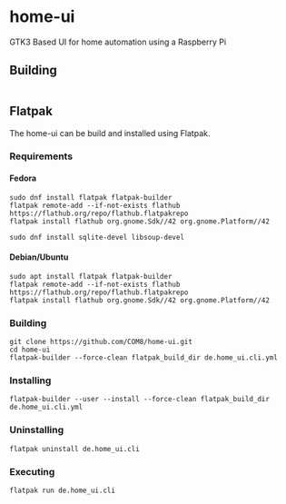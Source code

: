 # home-ui
GTK3 Based UI for home automation using a Raspberry Pi

## Building
```
```

## Flatpak
The home-ui can be build and installed using Flatpak.

### Requirements
#### Fedora
```
sudo dnf install flatpak flatpak-builder
flatpak remote-add --if-not-exists flathub https://flathub.org/repo/flathub.flatpakrepo
flatpak install flathub org.gnome.Sdk//42 org.gnome.Platform//42
```

```
sudo dnf install sqlite-devel libsoup-devel

```

#### Debian/Ubuntu
```
sudo apt install flatpak flatpak-builder
flatpak remote-add --if-not-exists flathub https://flathub.org/repo/flathub.flatpakrepo
flatpak install flathub org.gnome.Sdk//42 org.gnome.Platform//42
```

### Building
```
git clone https://github.com/COM8/home-ui.git
cd home-ui
flatpak-builder --force-clean flatpak_build_dir de.home_ui.cli.yml
```

### Installing
```
flatpak-builder --user --install --force-clean flatpak_build_dir de.home_ui.cli.yml
```

### Uninstalling
```
flatpak uninstall de.home_ui.cli
```

### Executing
```
flatpak run de.home_ui.cli
```